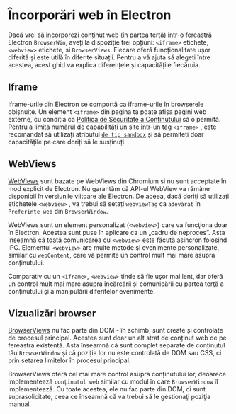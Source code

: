 # Încorporări web în Electron

Dacă vrei să încorporezi conținut web (în partea terță) într-o fereastră Electron `BrowserWin`, aveți la dispoziție trei opțiuni: `<iframe>` etichete, `<webview>` etichete, și `BrowserViews`. Fiecare oferă funcționalitate ușor diferită și este utilă în diferite situații. Pentru a vă ajuta să alegeți între acestea, acest ghid va explica diferențele și capacitățile fiecăruia.

## Iframe

Iframe-urile din Electron se comportă ca iframe-urile în browserele obișnuite. Un element `<iframe>` din pagina ta poate afișa pagini web externe, cu condiția ca [Politica de Securitate a Conținutului](https://developer.mozilla.org/en-US/docs/Web/HTTP/CSP) să o permită. Pentru a limita numărul de capabilități un site într-un tag `<iframe>` , este recomandat să utilizați atributul [`de tip sandbox`](https://developer.mozilla.org/en-US/docs/Web/HTML/Element/iframe#attr-sandbox) și să permiteți doar capacitățile pe care doriți să le susținuți.

## WebViews

[WebViews](../api/webview-tag.md) sunt bazate pe WebViews din Chromium și nu sunt acceptate în mod explicit de Electron. Nu garantăm că API-ul WebView va rămâne disponibil în versiunile viitoare ale Electron. De aceea, dacă doriţi să utilizaţi etichetele `<webview>` , va trebui să setați `webviewTag` ca `adevărat` în `Preferințe web` din `BrowserWindow`.

WebViews sunt un element personalizat (`<webview>`) care va funcţiona doar în Electron. Acestea sunt puse în aplicare ca un „cadru de neproces”. Asta înseamnă că toată comunicarea cu `<webview>` este făcută asincron folosind IPC. Elementul `<webview>` are multe metode şi evenimente personalizate, similar cu `webContent`, care vă permite un control mult mai mare asupra conținutului.

Comparativ cu un `<iframe>`, `<webview>` tinde să fie uşor mai lent, dar oferă un control mult mai mare asupra încărcării şi comunicării cu partea terţă a conţinutului şi a manipulării diferitelor evenimente.

## Vizualizări browser

[BrowserViews](../api/browser-view.md) nu fac parte din DOM - în schimb, sunt create și controlate de procesul principal. Acestea sunt doar un alt strat de conținut web de pe fereastra existentă. Asta înseamnă că sunt complet separate de conținutul tău `BrowserWindow` și că poziția lor nu este controlată de DOM sau CSS, ci prin setarea limitelor în procesul principal.

BrowserViews oferă cel mai mare control asupra conținutului lor, deoarece implementează `conținutul web` similar cu modul în care `BrowserWindow` îl implementează. Cu toate acestea, ele nu fac parte din DOM, ci sunt suprasolicitate, ceea ce înseamnă că va trebui să le gestionaţi poziţia manual.
